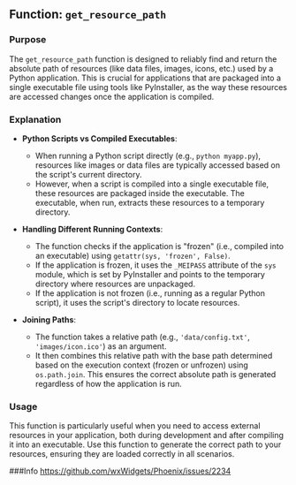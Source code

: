 ## Function: `get_resource_path`

### Purpose
The `get_resource_path` function is designed to reliably find and return the absolute path of resources (like data files, images, icons, etc.) used by a Python application. This is crucial for applications that are packaged into a single executable file using tools like PyInstaller, as the way these resources are accessed changes once the application is compiled.

### Explanation
- **Python Scripts vs Compiled Executables**:
  - When running a Python script directly (e.g., `python myapp.py`), resources like images or data files are typically accessed based on the script's current directory.
  - However, when a script is compiled into a single executable file, these resources are packaged inside the executable. The executable, when run, extracts these resources to a temporary directory.

- **Handling Different Running Contexts**:
  - The function checks if the application is "frozen" (i.e., compiled into an executable) using `getattr(sys, 'frozen', False)`.
  - If the application is frozen, it uses the `_MEIPASS` attribute of the `sys` module, which is set by PyInstaller and points to the temporary directory where resources are unpackaged.
  - If the application is not frozen (i.e., running as a regular Python script), it uses the script's directory to locate resources.

- **Joining Paths**:
  - The function takes a relative path (e.g., `'data/config.txt'`, `'images/icon.ico'`) as an argument.
  - It then combines this relative path with the base path determined based on the execution context (frozen or unfrozen) using `os.path.join`. This ensures the correct absolute path is generated regardless of how the application is run.

### Usage
This function is particularly useful when you need to access external resources in your application, both during development and after compiling it into an executable. Use this function to generate the correct path to your resources, ensuring they are loaded correctly in all scenarios.

###Info
https://github.com/wxWidgets/Phoenix/issues/2234
